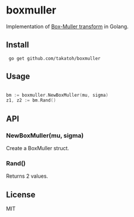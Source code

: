 # boxmuller

Implementation of [Box-Muller transform](https://en.wikipedia.org/wiki/Box%E2%80%93Muller_transform) in Golang.

## Install
``` go get github.com/takatoh/boxmuller```

## Usage
```go

bm := boxmuller.NewBoxMuller(mu, sigma)
z1, z2 := bm.Rand()

```

## API
### NewBoxMuller(mu, sigma)
Create a BoxMuller struct.

### Rand()
Returns 2 values.

## License
MIT

